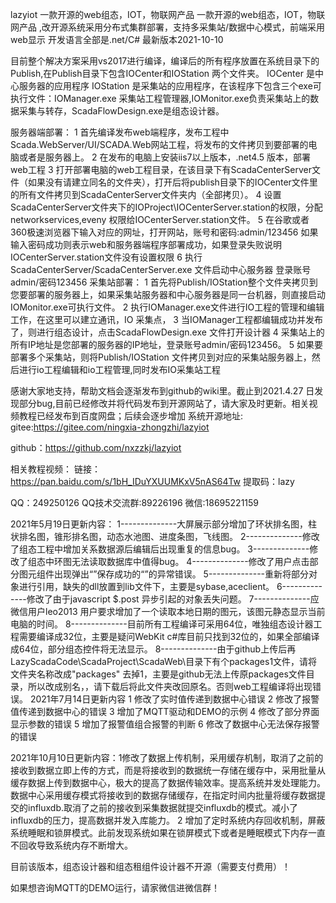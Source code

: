 lazyiot
一款开源的web组态，IOT，物联网产品 一款开源的web组态，IOT，物联网产品 ,改开源系统采用分布式集群部署，支持多采集站/数据中心模式，前端采用web显示 开发语言全部是.net/C# 最新版本2021-10-10

目前整个解决方案采用vs2017进行编译，编译后的所有程序放置在系统目录下的Publish,在Publish目录下包含IOCenter和IOStation 两个文件夹。 IOCenter 是中心服务器的应用程序 IOStation 是采集站的应用程序，在该程序下包含三个exe可执行文件：IOManager.exe 采集站工程管理器,IOMonitor.exe负责采集站上的数据采集与转存，ScadaFlowDesign.exe是组态设计器。

服务器端部署： 1 首先编译发布web端程序，发布工程中Scada.WebServer/UI/SCADA.Web网站工程，将发布的文件拷贝到要部署的电脑或者是服务器上。 2 在发布的电脑上安装iis7以上版本，.net4.5 版本，部署web工程 3 打开部署电脑的web工程目录，在该目录下有ScadaCenterServer文件（如果没有请建立同名的文件夹），打开后将publish目录下的IOCenter文件里的所有文件拷贝到ScadaCenterServer文件夹内（全部拷贝）。 4 设置ScadaCenterServer文件夹下的IOProject\IOCenterServer.station的权限，分配networkservices,eveny 权限给IOCenterServer.station文件。 5 在谷歌或者360极速浏览器下输入对应的网址，打开网站，账号和密码:admin/123456 如果输入密码成功则表示web和服务器端程序部署成功，如果登录失败说明IOCenterServer.station文件没有设置权限 6 执行ScadaCenterServer/ScadaCenterServer.exe 文件启动中心服务器 登录账号admin/密码123456 采集站部署： 1 首先将Publish/IOStation整个文件夹拷贝到您要部署的服务器上，如果采集站服务器和中心服务器是同一台机器，则直接启动IOMonitor.exe可执行文件。 2 执行IOManager.exe文件进行IO工程的管理和编辑工作，在这里可以建立通讯，IO 采集点， 3 当IOManager工程都编辑成功并发布了，则进行组态设计，点击ScadaFlowDesign.exe 文件打开设计器 4 采集站上的所有IP地址是您部署的服务器的IP地址，登录账号admin/密码123456。 5 如果要部署多个采集站，则将Publish/IOStation 文件拷贝到对应的采集站服务器上，然后进行io工程编辑和io工程管理,同时发布IO采集站工程

感谢大家地支持，帮助文档会逐渐发布到github的wiki里。截止到2021.4.27 日发现部分bug,目前已经修改并将代码发布到开源网站了，请大家及时更新。相关视频教程已经发布到百度网盘；后续会逐步增加 系统开源地址: gitee:https://gitee.com/ningxia-zhongzhi/lazyiot

github：https://github.com/nxzzkj/lazyiot

相关教程视频： 链接：https://pan.baidu.com/s/1bH_IDuYXUUMKxV5nAS64Tw 提取码：lazy

QQ：249250126 QQ技术交流群:89226196 微信:18695221159

2021年5月19日更新内容： 1--------------大屏展示部分增加了环状排名图，柱状排名图，锥形排名图，动态水池图、进度条图，飞线图。 2--------------修改了组态工程中增加关系数据源后编辑后出现重复的信息bug。 3--------------修改了组态中环图无法读取数据库中值得bug。 4--------------修改了用户点击部分图元组件出现弹出“”保存成功的“”的异常错误。 5--------------重新将部分对象进行引用，缺失的dll放置到lib文件下，主要是sybase,aceclient。 6--------------修改了由于javascript $.post 异步引起的对象丢失问题。 7--------------应微信用户leo2013 用户要求增加了一个读取本地日期的图元，该图元静态显示当前电脑的时间。 8--------------目前所有工程编译可采用64位，唯独组态设计器工程需要编译成32位，主要是疑问WebKit c#库目前只找到32位的，如果全部编译成64位，部分组态控件将无法显示。 8--------------由于github上传后再LazyScadaCode\ScadaProject\ScadaWeb\目录下有个packages1文件，请将文件夹名称改成"packages" 去掉1，主要是github无法上传原packages文件目录，所以改成别名，，请下载后将此文件夹改回原名。否则web工程编译将出现错误。 2021年7月14日更新内容 1 修改了实时值传递到数据中心错误 2 修改了报警值传递到数据中心的错误 3 增加了MQTT驱动和DEMO的示例 4 修改了部分界面显示参数的错误 5 增加了报警值组合报警的判断 6 修改了数据中心无法保存报警的错误

2021年10月10日更新内容：1修改了数据上传机制，采用缓存机制，取消了之前的接收到数据立即上传的方式，而是将接收到的数据统一存储在缓存中，采用批量从缓存数据上传到数据中心，极大的提高了数据传输效率。提高系统并发处理能力。数据中心采用缓存模式将接收到的数据存储缓存，在指定时间内批量将缓存数据提交的influxdb.取消了之前的接收到采集数据就提交influxdb的模式。减小了influxdb的压力，提高数据并发入库能力。 2 增加了定时系统内存回收机制，屏蔽系统睡眠和锁屏模式。此前发现系统如果在锁屏模式下或者是睡眠模式下内存一直不回收导致系统内存不断增大。

目前该版本，组态设计器和组态租组件设计器不开源（需要支付费用）！

如果想咨询MQTT的DEMO运行，请家微信进微信群！

